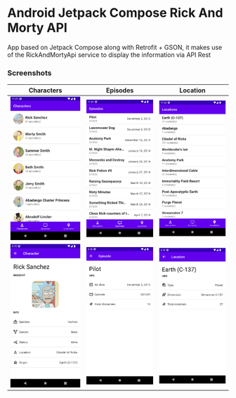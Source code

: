 # Android Jetpack Compose Rick And Morty API

App based on Jetpack Compose along with Retrofit + GSON, it makes use of the RickAndMortyApi service to display the information via API Rest

### Screenshots

| Characters                                                                            | Episodes                                                                          | Location                                                                            |
| ------------------------------------------------------------------------------------- | --------------------------------------------------------------------------------- | ----------------------------------------------------------------------------------- |
| <img alt="Characters screenshot" src="/art/characters.png" width="250"/>              | <img alt="Episodes screenshot" src="/art/episodes.png" width="250"/>              | <img alt="Locations screenshot" src="/art/locations.png" width="250"/>              |
| <img alt="Character detail screenshot" src="/art/characters-detail.png" width="250"/> | <img alt="Episode detail screenshot" src="/art/episodes-detail.png" width="250"/> | <img alt="Location detail screenshot" src="/art/locations-detail.png" width="250"/> |
